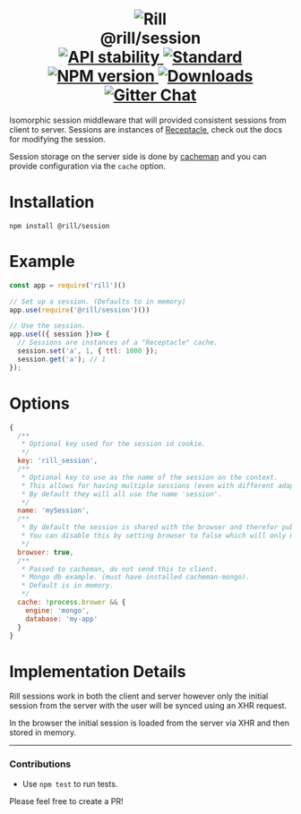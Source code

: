 <h1 align="center">
  <!-- Logo -->
  <img src="https://raw.githubusercontent.com/rill-js/rill/master/Rill-Icon.jpg" alt="Rill"/>
  <br/>
  @rill/session
	<br/>

  <!-- Stability -->
  <a href="https://nodejs.org/api/documentation.html#documentation_stability_index">
    <img src="https://img.shields.io/badge/stability-stable-brightgreen.svg?style=flat-square" alt="API stability"/>
  </a>
  <!-- Standard -->
  <a href="https://github.com/feross/standard">
    <img src="https://img.shields.io/badge/code%20style-standard-brightgreen.svg?style=flat-square" alt="Standard"/>
  </a>
  <!-- NPM version -->
  <a href="https://npmjs.org/package/@rill/session">
    <img src="https://img.shields.io/npm/v/@rill/session.svg?style=flat-square" alt="NPM version"/>
  </a>
  <!-- Downloads -->
  <a href="https://npmjs.org/package/@rill/session">
    <img src="https://img.shields.io/npm/dm/@rill/session.svg?style=flat-square" alt="Downloads"/>
  </a>
  <!-- Gitter Chat -->
  <a href="https://gitter.im/rill-js/rill">
    <img src="https://img.shields.io/gitter/room/rill-js/rill.svg?style=flat-square" alt="Gitter Chat"/>
  </a>
</h1>

Isomorphic session middleware that will provided consistent sessions from client to server.
Sessions are instances of [Receptacle](https://github.com/DylanPiercey/receptacle), check out the docs for modifying the session.

Session storage on the server side is done by [cacheman](https://github.com/cayasso/cacheman) and you can provide configuration via the `cache` option.

# Installation

```console
npm install @rill/session
```

# Example

```javascript
const app = require('rill')()

// Set up a session. (Defaults to in memory)
app.use(require('@rill/session')())

// Use the session.
app.use(({ session })=> {
  // Sessions are instances of a "Receptacle" cache.
  session.set('a', 1, { ttl: 1000 });
  session.get('a'); // 1
});
```

# Options

```js
{
  /**
   * Optional key used for the session id cookie.
   */
  key: 'rill_session',
  /**
   * Optional key to use as the name of the session on the context.
   * This allows for having multiple sessions (even with different adapters) all with different names.
   * By default they will all use the name 'session'.
   */
  name: 'mySession',
  /**
   * By default the session is shared with the browser and therefor public.
   * You can disable this by setting browser to false which will only make the session visible server side and disables the sync apis.
   */
  browser: true,
  /**
   * Passed to cacheman, do not send this to client.
   * Mongo db example. (must have installed cacheman-mongo).
   * Default is in memory.
   */
  cache: !process.brower && {
    engine: 'mongo',
    database: 'my-app'
  }
}
```

# Implementation Details
Rill sessions work in both the client and server however only the initial session from the server with the user will be synced using an XHR request.

In the browser the initial session is loaded from the server via XHR and then stored in memory.

---

### Contributions

* Use `npm test` to run tests.

Please feel free to create a PR!
